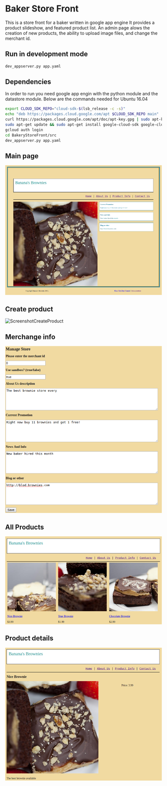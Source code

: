 # Baker Store Front

This is a store front for a baker written in google app engine
It provides a product slideshow, and featured product list.
An admin page alows the creation of new products, the ability to upload image files, and change the merchant id.

## Run in development mode
```bash
dev_appserver.py app.yaml 
```

## Dependencies
In order to run you need google app engin with the python module and the datastore module. Below are the commands needed for Ubuntu 16.04
```bash
export CLOUD_SDK_REPO="cloud-sdk-$(lsb_release -c -s)"
echo "deb https://packages.cloud.google.com/apt $CLOUD_SDK_REPO main" | sudo tee -a /etc/apt/sources.list.d/google-cloud-sdk.list
curl https://packages.cloud.google.com/apt/doc/apt-key.gpg | sudo apt-key add -
sudo apt-get update && sudo apt-get install google-cloud-sdk google-cloud-sdk-app-engine-python google-cloud-sdk-datastore-emulator
gcloud auth login
cd BakeryStoreFront/src
dev_appserver.py app.yaml
```

## Main page
![ScreenshotMainPage](/src/images/doc/ScreenshotMainPage.png?raw=true&1=1 "ScreenshotMainPage")
## Create product
![ScreenshotCreateProduct](/src/images/doc/ScreenshotCreateProduct.png?raw=true&1=1 "ScreenshotCreateProduct")
## Merchange info
![ScreenshotMerchantConfig](/src/images/doc/ScreenshotMerchantConfig.png?raw=true&1=1 "ScreenshotMerchantConfig")
## All Products
![ScreenshotProductInofo](/src/images/doc/ScreenshotProductInfo.png?raw=true&1=1 "ScreenshotProductInfo")
## Product details
![ScreenshotProductDetails](/src/images/doc/ScreenshotProductDetails.png?raw=true&1=1 "Screenshot")
